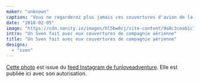 ```yaml
---
maker: "unknown"
caption: "Vous ne regarderez plus jamais ces couvertures d'avion de la même façon."
date: "2018-02-05"
image: "https://cdn.sanity.io/images/hl5bw8cj/site-content/9a8c3ceab1c7e91e3a6740fe34e73e8abec95acd-1080x1080.jpg"
intro: "Un Sven fait avec eux couvertures de compagnie aérienne"
title: "Un Sven fait avec eux couvertures de compagnie aérienne"
designs:
  - "sven"
---
```



[Cette photo](https://www.instagram.com/p/BeKLaPfhGbU/) est issue du [feed Instagram de funloveadventure](https://www.instagram.com/funloveadventure/). Elle est publiée ici avec son autorisation.

